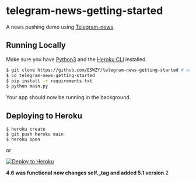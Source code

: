 # telegram-news-getting-started

A news pushing demo using [Telegram-news](https://github.com/ESWZY/telegram-news).

## Running Locally

Make sure you have [Python3](https://www.python.org/) and the [Heroku CLI](https://cli.heroku.com/) installed.

```sh
$ git clone https://github.com/ESWZY/telegram-news-getting-started # or clone your own fork
$ cd telegram-news-getting-started
$ pip install -r requirements.txt
$ python main.py
```

Your app should now be running in the background.

## Deploying to Heroku

```
$ heroku create
$ git push heroku main
$ heroku open
```
or

[![Deploy to Heroku](https://www.herokucdn.com/deploy/button.png)](https://heroku.com/deploy)


**4.6 was functional now changes self._tag and added 5.1 version**
 2
